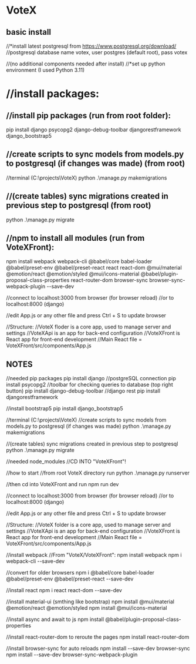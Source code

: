 # VoteX
## basic install
//*install latest postgresql from https://www.postgresql.org/download/
//postgresql database name votex, user postgres (default root), pass votex

//(no additional components needed after install)
//*set up python environment (I used Python 3.11)
# //install packages:
## //install pip packages (run from root folder):
pip install django psycopg2 django-debug-toolbar djangorestframework django_bootstrap5

## //create scripts to sync models from models.py to postgresql (if changes was made) (from root)
//terminal (C:\projects\VoteX)
python .\manage.py makemigrations

## //(create tables) sync migrations created in previous step to postgresql (from root)
python .\manage.py migrate
## //npm to install all modules (run from VoteXFront):
npm install webpack webpack-cli @babel/core babel-loader @babel/preset-env @babel/preset-react react react-dom @mui/material @emotion/react @emotion/styled @mui/icons-material @babel/plugin-proposal-class-properties react-router-dom browser-sync browser-sync-webpack-plugin --save-dev

//connect to localhost:3000 from browser (for browser reload)
//or to localhost:8000 (django)

//edit App.js or any other file and press Ctrl + S to update browser


//Structure:
//VoteX floder is a core app, used to manage server and settings
//VoteXApi is an app for back-end configuration
//VoteXFront is React app for front-end development
//Main React file = VoteXFront/src/components/App.js


## NOTES
//needed pip packages
pip install django
//postgreSQL connection
pip install psycopg2
//toolbar for checking queries to database (top right button)
pip install django-debug-toolbar
//django rest
pip install djangorestframework

//install bootstrap5
pip install django_bootstrap5

//terminal (C:\projects\VoteX)
//create scripts to sync models from models.py to postgresql (if changes was made)
python .\manage.py makemigrations

//(create tables) sync migrations created in previous step to postgresql
python .\manage.py migrate

//needed node_modules
//CD INTO "VoteXFront"!


//how to start
//from root VoteX directory run
python .\manage.py runserver

//then cd into VoteXFront and run
npm run dev

//connect to localhost:3000 from browser (for browser reload)
//or to localhost:8000 (django)

//edit App.js or any other file and press Ctrl + S to update browser

//Structure:
//VoteX folder is a core app, used to manage server and settings
//VoteXApi is an app for back-end configuration
//VoteXFront is React app for front-end development
//Main React file = VoteXFront/src/components/App.js


//install webpack
//From "VoteX/VoteXFront":
npm install webpack
npm i webpack-cli --save-dev

//convert for older browsers
npm i @babel/core babel-loader @babel/preset-env @babel/preset-react --save-dev

//install react
npm i react react-dom --save-dev

//install material-ui (smthing like bootstrap)
npm install @mui/material @emotion/react @emotion/styled
npm install @mui/icons-material

//install async and await to js
npm install @babel/plugin-proposal-class-properties

//install react-router-dom to reroute the pages
npm install react-router-dom

//install browser-sync for auto reloads
npm install --save-dev browser-sync
npm install --save-dev browser-sync-webpack-plugin


